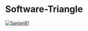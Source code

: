 # Software-Triangle
[![Sanjan81](https://circleci.com/gh/Sanjan81/Software-Triangle.svg?style=svg)](https://app.circleci.com/pipelines/github/Sanjan81/Software-Triangle?branch=main&filter=all)
